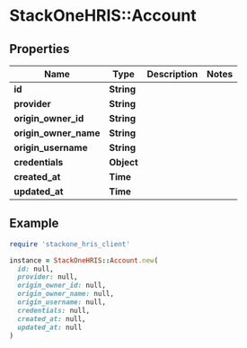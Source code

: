 # StackOneHRIS::Account

## Properties

| Name | Type | Description | Notes |
| ---- | ---- | ----------- | ----- |
| **id** | **String** |  |  |
| **provider** | **String** |  |  |
| **origin_owner_id** | **String** |  |  |
| **origin_owner_name** | **String** |  |  |
| **origin_username** | **String** |  |  |
| **credentials** | **Object** |  |  |
| **created_at** | **Time** |  |  |
| **updated_at** | **Time** |  |  |

## Example

```ruby
require 'stackone_hris_client'

instance = StackOneHRIS::Account.new(
  id: null,
  provider: null,
  origin_owner_id: null,
  origin_owner_name: null,
  origin_username: null,
  credentials: null,
  created_at: null,
  updated_at: null
)
```

